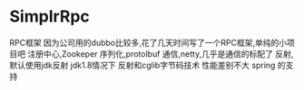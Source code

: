 # SimplrRpc
RPC框架
因为公司用的dubbo比较多,花了几天时间写了一个RPC框架,单纯的小项目吧
注册中心,Zookeper
序列化,protolbuf
通信,netty,几乎是通信的标配了
反射,默认使用jdk反射 jdk1.8情况下 反射和cglib字节码技术 性能差别不大
spring 的支持